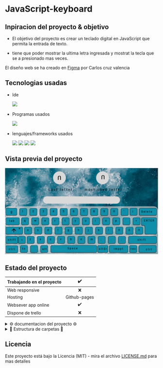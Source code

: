 # JavaScript-keyboard

## Inpiracion del proyecto & objetivo

-  El objetivo del proyecto es crear un teclado digital en JavaScript que permita la entrada de texto. 

-  tiene que poder mostrar la ultima letra ingresada y mostrat la tecla que se a presionado mas veces.

El diseño web se ha creado en [Figma](https://www.figma.com/file/kP0SJhf4iDDa9kAzsz1LM1/Github-projects?node-id=0%3A1) por Carlos cruz valencia

## Tecnologias usadas

- Ide
    <!-- visual studio code -->
    <code><img height="25" src="https://img.shields.io/badge/Visual_Studio_Code-0078D4?style=for-the-badge&logo=visual%20studio%20code&logoColor=white"></code>

- Programas usados
    <!-- figma -->
    <code><img height="30" src="https://img.shields.io/badge/Figma-F24E1E?style=for-the-badge&logo=figma&logoColor=white"></code>
- lenguajes/frameworks usados
    <!-- html -->
    <code><img height="30" src="https://img.shields.io/badge/HTML5-E34F26?style=for-the-badge&logo=html5&logoColor=white"></code><!-- css -->
    <code><img height="30" src="https://img.shields.io/badge/CSS3-1572B6?style=for-the-badge&logo=css3&logoColor=white"></code><!-- sass -->
    <code><img height="30" src="https://img.shields.io/badge/Sass-CC6699?style=for-the-badge&logo=sass&logoColor=white"></code><!-- javascript -->
    <code><img src="https://img.shields.io/badge/JavaScript-323330?style=for-the-badge&logo=javascript&logoColor=F7DF1E"></img></code>
## Vista previa del proyecto

<!-- ``vista no disponible`` -->
<img src="pr-project\project-preview.png" aling="center"></img>
<!-- <img src="project-preview.gif" aling="center"></img> -->

## Estado del proyecto

|Trabajando en el proyecto|✔️|
| -------------------------- | :----------------: |
|            Web responsive  |      ❌        |
|           Hosting          |   Github-pages |
| Websever app online        |         ✔️    |  
| Dispone de trello          |         ❌    |  
<details >
<summary>⚙️ documentacion del proyecto ⚙️</summary>

1. Creacion de la pagina web en figma
    ![](pr-project\project-preview.png)

</details>

<details >
<summary>📁 Estructura de carpetas 📁</summary>

```text
/
├── README.md
├── Licence
├── index.html
└── assets/
    ├── js/
    │   └── app.js
    └── media/
    │    ├── img/
    │    │   └── components/
    │    │       ├── footer/
    │    │       └── header/
    │    └── layouts/
    │    │   └── landing/
    │    │   
    │    │       
    │    └── video/
    │
    │   
    └── styles/
        ├── css/
        │   ├── main.css
        │   └── main.css.map
        └── sass/
            ├── base/
            │   └──_settings.scss
            ├── components/
            │   └──_menu.scss
            ├── layouts/
            │   └──_landing.scss
            └── main.scss
```

</details>


<!-- └── / ├── │ -->


## Licencia

Este proyecto está bajo la Licencia (MIT) - mira el archivo [LICENSE.md](LICENSE.md)  para mas detalles

<!-- ## !codigo temporal¡
## git update code
```shell
git add -A && git commit -a -m \"update\" && git push
```

## sass compiler code
```shell
sass -w --style compressed static/styles/sass/main.scss static/styles/css/main.css
``` -->

<!-- emojis  -->
<!-- https://tutorialmarkdown.com/emojis -->